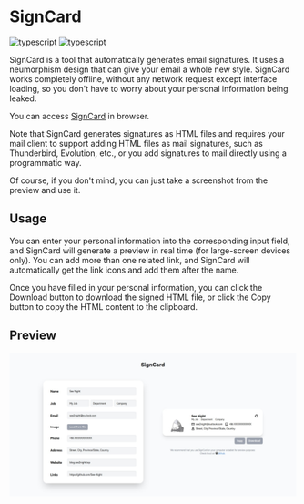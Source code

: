 # SignCard

![typescript](https://img.shields.io/badge/TypeScript-4.9-blue) ![typescript](https://img.shields.io/badge/Licence-LGPL%202.0-green)

SignCard is a tool that automatically generates email signatures. It uses a neumorphism design that can give your email a whole new style. SignCard works completely offline, without any network request except interface loading, so you don't have to worry about your personal information being leaked.

You can access [SignCard](https://blog.see2night.top/SignCard) in browser.

Note that SignCard generates signatures as HTML files and requires your mail client to support adding HTML files as mail signatures, such as Thunderbird, Evolution, etc., or you add signatures to mail directly using a programmatic way.

Of course, if you don't mind, you can just take a screenshot from the preview and use it.

## Usage

You can enter your personal information into the corresponding input field, and SignCard will generate a preview in real time (for large-screen devices only).
You can add more than one related link, and SignCard will automatically get the link icons and add them after the name.

Once you have filled in your personal information, you can click the Download button to download the signed HTML file, or click the Copy button to copy the HTML content to the clipboard.

## Preview

![PC](./imgs/website-pc.jpeg)
